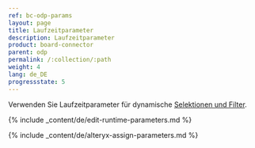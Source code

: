 ```yaml
---
ref: bc-odp-params
layout: page
title: Laufzeitparameter
description: Laufzeitparameter
product: board-connector
parent: odp
permalink: /:collection/:path
weight: 4
lang: de_DE
progressstate: 5
---
```


Verwenden Sie Laufzeitparameter für dynamische [Selektionen und Filter](./odp-define#selektion-und-filter).

{% include _content/de/edit-runtime-parameters.md %}

{% include _content/de/alteryx-assign-parameters.md %}